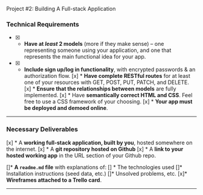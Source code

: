 

Project #2: Building A Full-stack Application

### Technical Requirements

- [x] * **Have at _least_ 2 models** (more if they make sense) – one representing someone using your application, and one that represents the main functional idea for your app.

- [x] * **Include sign up/log in functionality**, with encrypted passwords & an authorization flow.
[x] * **Have complete RESTful routes** for at least one of your resources with GET, POST, PUT, PATCH, and DELETE.
[x] * **Ensure that the relationships between models** are fully implemented.
[x] * Have **semantically correct HTML and CSS**. Feel free to use a CSS framework of your choosing.
[x] * **Your app must be deployed and demoed online**.

---

### Necessary Deliverables

[x] * A **working full-stack application, built by you**, hosted somewhere on the internet.
[x] * A **git repository hosted on Github**
[x] * A **link to your hosted working app** in the URL section of your Github repo.

[]* **A ``readme.md`` file** with explanations of:
 [] * The technologies used
  []* Installation instructions (seed data, etc.)
  []* Unsolved problems, etc.
[x]* **Wireframes attached to a Trello card**.

---

